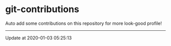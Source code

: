 # git-contributions

Auto add some contributions on this repository for more look-good profile!

---

Update at 2020-01-03 05:25:13
